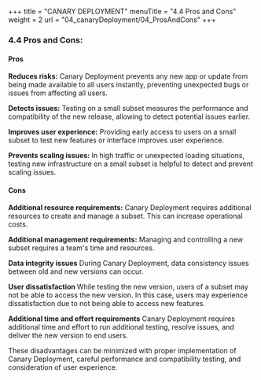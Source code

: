 +++
title = "CANARY DEPLOYMENT"
menuTitle = "4.4 Pros and Cons"
weight = 2
url = "04_canaryDeployment/04_ProsAndCons"
+++


### 4.4 Pros and Cons:

#### Pros

<b>Reduces risks:</b> Canary Deployment prevents any new app or update from being made available to all users instantly, preventing unexpected bugs or issues from affecting all users.

<b>Detects issues:</b> Testing on a small subset measures the performance and compatibility of the new release, allowing to detect potential issues earlier.

<b>Improves user experience:</b> Providing early access to users on a small subset to test new features or interface improves user experience.

<b>Prevents scaling issues:</b> In high traffic or unexpected loading situations, testing new infrastructure on a small subset is helpful to detect and prevent scaling issues.

#### Cons

<b>Additional resource requirements:</b> Canary Deployment requires additional resources to create and manage a subset. This can increase operational costs.

<b>Additional management requirements:</b> Managing and controlling a new subset requires a team's time and resources.

<b>Data integrity issues</b> During Canary Deployment, data consistency issues between old and new versions can occur.

<b> User dissatisfaction </b> While testing the new version, users of a subset may not be able to access the new version. In this case, users may experience dissatisfaction due to not being able to access new features.

<b>Additional time and effort requirements</b> Canary Deployment requires additional time and effort to run additional testing, resolve issues, and deliver the new version to end users.

These disadvantages can be minimized with proper implementation of Canary Deployment, careful performance and compatibility testing, and consideration of user experience.